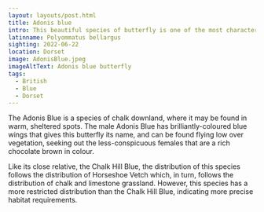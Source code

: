 ```yaml
---
layout: layouts/post.html
title: Adonis blue
intro: This beautiful species of butterfly is one of the most characteristic of unimproved southern chalk downland, where it can be seen flying low over shortly grazed turf (typically steep, south-facing slopes).
latinname: Polyommatus bellargus
sighting: 2022-06-22
location: Dorset
image: AdonisBlue.jpeg
imageAltText: Adonis blue butterfly
tags:
  - British
  - Blue
  - Dorset
---
```


The Adonis Blue is a species of chalk downland, where it may be found in warm, sheltered spots. The male Adonis Blue has brilliantly-coloured blue wings that gives this butterfly its name, and can be found flying low over vegetation, seeking out the less-conspicuous females that are a rich chocolate brown in colour.

Like its close relative, the Chalk Hill Blue, the distribution of this species follows the distribution of Horseshoe Vetch which, in turn, follows the distribution of chalk and limestone grassland. However, this species has a more restricted distribution than the Chalk Hill Blue, indicating more precise habitat requirements.
